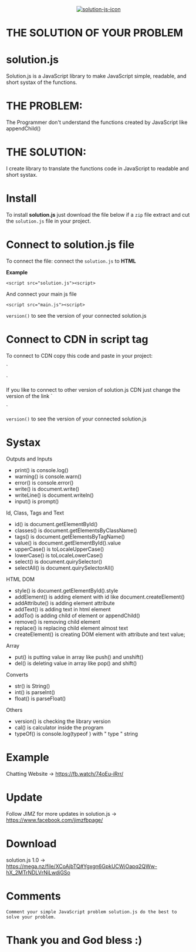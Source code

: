 <center>
<a href="https://imgbb.com/"><img src="https://i.ibb.co/CM6BJ4Y/solution-js-icon.png" alt="solution-js-icon" border="0"></a>
</center>

<h1>THE SOLUTION OF YOUR PROBLEM</h1>

# solution.js
Solution.js is a JavaScript library to make JavaScript simple, readable, and short systax of the functions.

# THE PROBLEM:
The Programmer don't understand the functions created by JavaScript like appendChild()

# THE SOLUTION:
I create library to translate the functions code in JavaScript to readable and short systax.

# Install

To install <b>solution.js</b> just download the file below if a `zip` file extract and cut the `solution.js` file in your project.

# Connect to solution.js file

To connect the file: connect the `solution.js` to <b>HTML</b> 

<b>Example</b>

`<script src="solution.js"><script>`

And connect your main js file

`<script src="main.js"><script>`

`version()` to see the version of your connected solution.js

# Connect to CDN in script tag

To connect to CDN copy this code and paste in your project: 

`
<script src="https://jimzweb.000webhostapp.com/solution.js/v1.0/solution.js"></script>
`





If you like to connect to other version of solution.js CDN just change the version of the link
`
<script src="https://jimzweb.000webhostapp.com/solution.js/CHANGE HERE EXAMPLE : v1.0/solution.js"></script>
`

`version()` to see the version of your connected solution.js

# Systax

Outputs and Inputs
- print() is console.log()
- warning() is console.warn()
- error() is console.error()
- write() is document.write()
- writeLine() is document.writeln()
- input() is prompt()


Id, Class, Tags and Text
- id() is document.getElementById()
- classes() is document.getElementsByClassName()
- tags() is document.getElementsByTagName()
- value() is document.getElementById().value
- upperCase() is toLocaleUpperCase()
- lowerCase() is toLocaleLowerCase()
- select() is document.quirySelector()
- selectAll() is document.quirySelectorAll()


HTML DOM
- style() is document.getElementById().style
- addElement() is adding element with id like document.createElement() 
- addAttribute() is adding element attribute 
- addText() is adding text in html element
- addTo() is adding child of element or appendChild()
- remove() is removing child element
- replace() is replacing child element almost text
- createElement() is creating DOM element with attribute and text value;

Array
- put() is putting value in array like push() and unshift()
- del() is deleting value in array like pop() and shift()

Converts
- str() is String()
- int() is parseInt()
- float() is parseFloat()


Others
- version() is checking the library version 
- cal() is calculator inside the program
- typeOf() is console.log(typeof ) with " type " string

# Example
Chatting Website -> https://fb.watch/74oEu-iRrr/

# Update
Follow JIMZ for more updates in solution.js 
-> https://www.facebook.com/jimzfbpage/

# Download
solution.js 1.0 -> https://mega.nz/file/XCoAjbTQ#Ygxgn6GpkUCWjOapq2QWw-hX_2MTrNDLVrNiLwdjGSo

# Comments
`Comment your simple JavaScript problem solution.js do the best to solve your problem.`

<h1>Thank you and God bless :)</h1>



